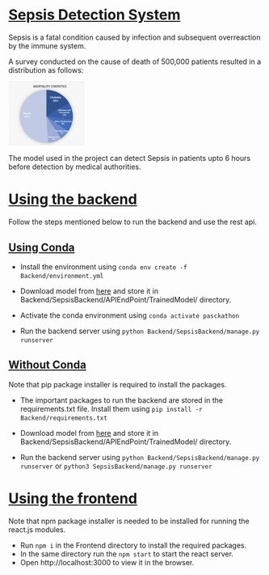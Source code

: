 <h1><u>Sepsis Detection System</u></h1>

Sepsis is a fatal condition caused by infection and
subsequent overreaction by the immune system.

A survey conducted on the cause of death of 500,000 patients resulted in a distribution as follows:

<div style="float : centers">
<img src="stat.jpeg" width = "30%" />

The model used in the project can detect Sepsis in patients upto 6 hours before detection by medical authorities.

</div>
<h1><u>Using the backend</u></h1>
Follow the steps mentioned below to run the backend and use the rest api.

<h2><u>Using Conda</u></h2>

- Install the environment using
  `conda env create -f Backend/environment.yml`

- Download model from [here](https://drive.google.com/file/d/1-21YgMwcJN7CwOaQVQX2JQwy1V_044Z3/view?usp=sharing) and store it in Backend/SepsisBackend/APIEndPoint/TrainedModel/ directory.

- Activate the conda environment using
  `conda activate pasckathon`

- Run the backend server using `python Backend/SepsisBackend/manage.py runserver`

<h2><u>Without Conda</u></h2>
  
Note that pip package installer is required to install the packages.

- The important packages to run the backend are stored in the requirements.txt file. Install them using `pip install -r Backend/requirements.txt`
- Download model from [here](https://drive.google.com/file/d/1-21YgMwcJN7CwOaQVQX2JQwy1V_044Z3/view?usp=sharing) and store it in Backend/SepsisBackend/APIEndPoint/TrainedModel/ directory.

- Run the backend server using `python Backend/SepsisBackend/manage.py runserver` or `python3 SepsisBackend/manage.py runserver`

<h1><u>Using the frontend</u></h1>
  Note that npm package installer is needed to be installed for running the react.js modules.

- Run `npm i` in the Frontend directory to install the required packages.
- In the same directory run the `npm start` to start the react server.
- Open http://localhost:3000 to view it in the browser.

